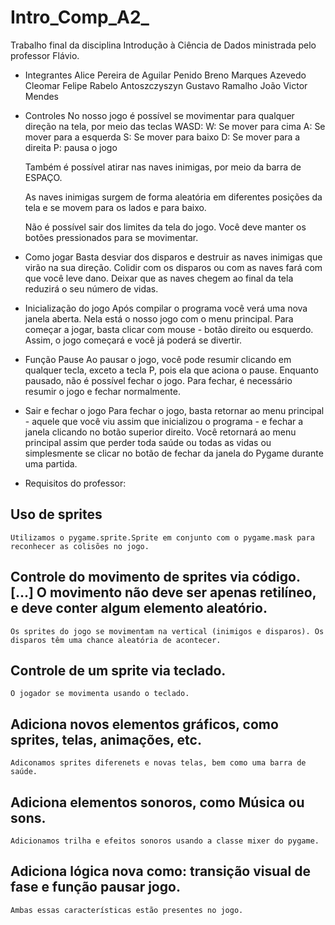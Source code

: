 # Intro_Comp_A2_
Trabalho final da disciplina Introdução à Ciência de Dados ministrada pelo professor Flávio.

- Integrantes
Alice Pereira de Aguilar Penido
Breno Marques Azevedo
Cleomar Felipe Rabelo Antoszczyszyn 
Gustavo Ramalho
João Victor Mendes

- Controles 
No nosso jogo é possível se movimentar para qualquer direção na tela, por meio das teclas WASD:
	W: Se mover para cima
	A: Se mover para a esquerda
	S: Se mover para baixo
	D: Se mover para a direita
	P: pausa o jogo	
	
	Também é possível atirar nas naves inimigas, por meio da barra de ESPAÇO.
	
	As naves inimigas surgem de forma aleatória em diferentes posições da tela e se movem para
	os lados e para baixo.

	Não é possível sair dos limites da tela do jogo.
	Você deve manter os botões pressionados para se movimentar.

- Como jogar
Basta desviar dos disparos e destruir as naves inimigas que virão na sua direção. 
Colidir com os disparos ou com as naves fará com que você leve dano.
Deixar que as naves chegem ao final da tela reduzirá o seu número de vidas.
	
- Inicialização do jogo
Após compilar o programa você verá uma nova janela aberta. Nela está o nosso jogo com o menu principal. 
Para começar a jogar, basta clicar com mouse - botão direito ou esquerdo. Assim, o jogo começará e você
já poderá se divertir.

- Função Pause
Ao pausar o jogo, você pode resumir clicando em qualquer tecla, exceto a tecla P, pois ela que aciona o pause.
Enquanto pausado, não é possível fechar o jogo. Para fechar, é necessário resumir o jogo e fechar normalmente.

- Sair e fechar o jogo
Para fechar o jogo, basta retornar ao menu principal - aquele que você viu assim que inicializou o programa -
e fechar a janela clicando no botão superior direito. Você retornará ao menu principal assim que perder toda
saúde ou todas as vidas ou simplesmente se clicar no botão de fechar da janela do Pygame durante uma partida.

- Requisitos do professor:
## Uso de sprites
	Utilizamos o pygame.sprite.Sprite em conjunto com o pygame.mask para reconhecer as colisões no jogo.

## Controle do movimento de sprites via código. [...] O movimento não deve ser apenas retilíneo, e deve conter algum elemento aleatório.
	Os sprites do jogo se movimentam na vertical (inimigos e disparos). Os disparos têm uma chance aleatória de acontecer.

## Controle de um sprite via teclado.
	O jogador se movimenta usando o teclado.

## Adiciona novos elementos gráficos, como sprites, telas, animações, etc.
	Adiconamos sprites diferenets e novas telas, bem como uma barra de saúde.

## Adiciona elementos sonoros, como Música ou sons.
	Adicionamos trilha e efeitos sonoros usando a classe mixer do pygame.

## Adiciona lógica nova como: transição visual de fase e função pausar jogo.
	Ambas essas características estão presentes no jogo.
